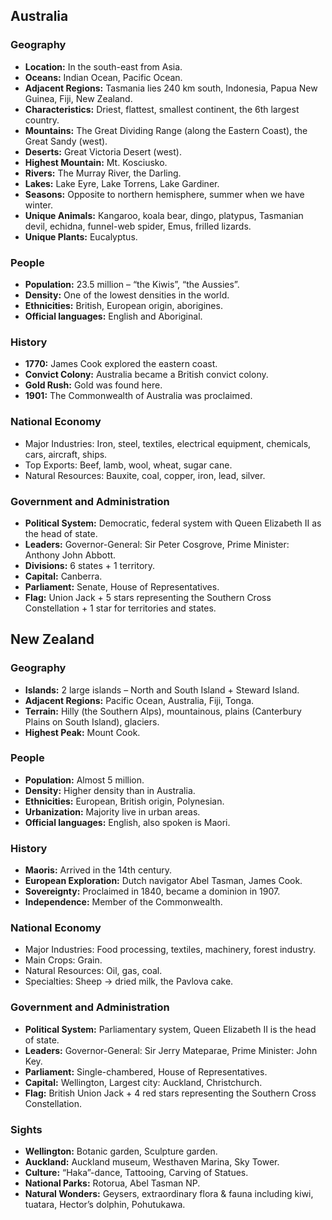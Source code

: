 ## Australia

### Geography
- **Location:** In the south-east from Asia.
- **Oceans:** Indian Ocean, Pacific Ocean.
- **Adjacent Regions:** Tasmania lies 240 km south, Indonesia, Papua New Guinea, Fiji, New Zealand.
- **Characteristics:** Driest, flattest, smallest continent, the 6th largest country.
- **Mountains:** The Great Dividing Range (along the Eastern Coast), the Great Sandy (west).
- **Deserts:** Great Victoria Desert (west).
- **Highest Mountain:** Mt. Kosciusko.
- **Rivers:** The Murray River, the Darling.
- **Lakes:** Lake Eyre, Lake Torrens, Lake Gardiner.
- **Seasons:** Opposite to northern hemisphere, summer when we have winter.
- **Unique Animals:** Kangaroo, koala bear, dingo, platypus, Tasmanian devil, echidna, funnel-web spider, Emus, frilled lizards.
- **Unique Plants:** Eucalyptus.

### People
- **Population:** 23.5 million – “the Kiwis”, “the Aussies”.
- **Density:** One of the lowest densities in the world.
- **Ethnicities:** British, European origin, aborigines.
- **Official languages:** English and Aboriginal.

### History
- **1770:** James Cook explored the eastern coast.
- **Convict Colony:** Australia became a British convict colony.
- **Gold Rush:** Gold was found here.
- **1901:** The Commonwealth of Australia was proclaimed.

### National Economy
- Major Industries: Iron, steel, textiles, electrical equipment, chemicals, cars, aircraft, ships.
- Top Exports: Beef, lamb, wool, wheat, sugar cane.
- Natural Resources: Bauxite, coal, copper, iron, lead, silver.

### Government and Administration
- **Political System:** Democratic, federal system with Queen Elizabeth II as the head of state.
- **Leaders:** Governor-General: Sir Peter Cosgrove, Prime Minister: Anthony John Abbott.
- **Divisions:** 6 states + 1 territory.
- **Capital:** Canberra.
- **Parliament:** Senate, House of Representatives.
- **Flag:** Union Jack + 5 stars representing the Southern Cross Constellation + 1 star for territories and states.

## New Zealand

### Geography
- **Islands:** 2 large islands – North and South Island + Steward Island.
- **Adjacent Regions:** Pacific Ocean, Australia, Fiji, Tonga.
- **Terrain:** Hilly (the Southern Alps), mountainous, plains (Canterbury Plains on South Island), glaciers.
- **Highest Peak:** Mount Cook.

### People
- **Population:** Almost 5 million.
- **Density:** Higher density than in Australia.
- **Ethnicities:** European, British origin, Polynesian.
- **Urbanization:** Majority live in urban areas.
- **Official languages:** English, also spoken is Maori.

### History
- **Maoris:** Arrived in the 14th century.
- **European Exploration:** Dutch navigator Abel Tasman, James Cook.
- **Sovereignty:** Proclaimed in 1840, became a dominion in 1907.
- **Independence:** Member of the Commonwealth.

### National Economy
- Major Industries: Food processing, textiles, machinery, forest industry.
- Main Crops: Grain.
- Natural Resources: Oil, gas, coal.
- Specialties: Sheep -> dried milk, the Pavlova cake.

### Government and Administration
- **Political System:** Parliamentary system, Queen Elizabeth II is the head of state.
- **Leaders:** Governor-General: Sir Jerry Mateparae, Prime Minister: John Key.
- **Parliament:** Single-chambered, House of Representatives.
- **Capital:** Wellington, Largest city: Auckland, Christchurch.
- **Flag:** British Union Jack + 4 red stars representing the Southern Cross Constellation.

### Sights
- **Wellington:** Botanic garden, Sculpture garden.
- **Auckland:** Auckland museum, Westhaven Marina, Sky Tower.
- **Culture:** “Haka”-dance, Tattooing, Carving of Statues.
- **National Parks:** Rotorua, Abel Tasman NP.
- **Natural Wonders:** Geysers, extraordinary flora & fauna including kiwi, tuatara, Hector’s dolphin, Pohutukawa.
